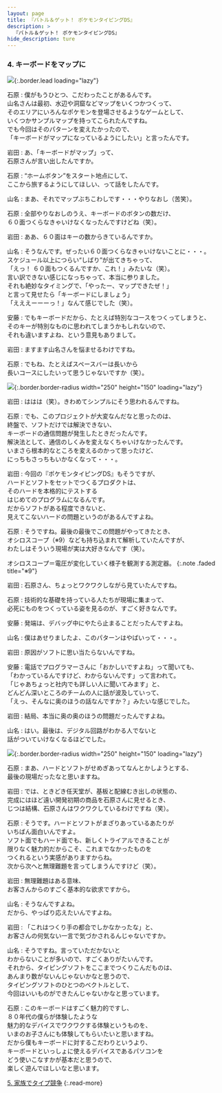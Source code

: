 ```yaml
---
layout: page
title: 『バトル＆ゲット！ ポケモンタイピングDS』
description: >
  『バトル＆ゲット！ ポケモンタイピングDS』
hide_description: ture
---
```


### 4. キーボードをマップに

![](/interviews/jp/nds/uzpj/vol2/img/mainvisual4.jpg){:.border.lead loading="lazy"}

石原
: 僕がもうひとつ、こだわったことがあるんです。<br>山名さんは最初、水辺や洞窟などマップをいくつかつくって、<br>そのエリアにいろんなポケモンを登場させるようなゲームとして、<br>いくつかサンプルマップを持ってこられたんですね。<br>でも今回はそのパターンを変えたかったので、<br>「キーボードがマップになっているようにしたい」と言ったんです。

岩田
: あ、「キーボードがマップ」って、<br>石原さんが言い出したんですか。

石原
: “ホームボタン”をスタート地点にして、<br>ここから旅するようにしてほしい、って話をしたんです。

山名
: まあ、それでマップぶちこわしです・・・やりなおし（苦笑）。

石原
: 全部やりなおしのうえ、キーボードのボタンの数だけ、<br>６０面つくらなきゃいけなくなったんですけどね（笑）。

岩田
: ああ、６０面はキーの数からきているんですか。

山名
: そうなんです。ぜったい６０面つくらなきゃいけないことに・・・。<br>スケジュール以上につらい“しばり”が出てきちゃって、<br>「えっ！ ６０面もつくるんですか、これ！」みたいな（笑）。<br>言い訳できない感じになっちゃって、本当に参りました。<br>それも絶妙なタイミングで、「やったー、マップできたぜ！」<br>と言って見せたら「キーボードにしましょう」<br>「えええーーーっ！」なんて感じでした（笑）。

安藤
: でもキーボードだから、たとえば特別なコースをつくってしまうと、<br>そのキーが特別なものに思われてしまうかもしれないので、<br>それも違いますよね、という意見もありまして。

岩田
: ますます山名さんを悩ませるわけですね。

石原
: でもね、たとえばスペースバーは長いから<br>長いコースにしたいって思うじゃないですか（笑）。

![](/interviews/jp/nds/uzpj/vol2/img/photo12.jpg){:.border.border-radius width="250" height="150" loading="lazy"}

岩田
: ははは（笑）。きわめてシンプルにそう思われるんですね。

石原
: でも、このプロジェクトが大変なんだなと思ったのは、<br>終盤で、ソフトだけでは解決できない、<br>キーボードの通信問題が発生したときだったんです。<br>解決法として、通信のしくみを変えなくちゃいけなかったんです。<br>いまさら根本的なところを変えるのかって思ったけど、<br>にっちもさっちもいかなくなって・・・。

岩田
: 今回の『ポケモンタイピングDS』もそうですが、<br>ハードとソフトをセットでつくるプロダクトは、<br>そのハードを本格的にテストする<br>はじめてのプログラムになるんです。<br>だからソフトがある程度できないと、<br>見えてこないハードの問題というのがあるんですよね。

石原
: そうですね。最後の最後でこの問題がやってきたとき、<br>オシロスコープ（※9）なども持ち込まれて解析していたんですが、<br>わたしはそういう現場が実は大好きなんです（笑）。


オシロスコープ＝電圧が変化していく様子を観測する測定器。
{:.note .faded title="※9"}

岩田
: 石原さん、ちょっとワクワクしながら見ていたんですね。

石原
: 技術的な基礎を持っている人たちが現場に集まって、<br>必死にものをつくっている姿を見るのが、すごく好きなんです。

安藤
: 発端は、デバッグ中にやたら止まることだったんですよね。

山名
: 僕はあせりましたよ、このパターンはやばいって・・・。

岩田
: 原因がソフトに思い当たらないんですね。

安藤
: 電話でプログラマーさんに「おかしいですよね」って聞いても、<br>「わかっているんですけど、わからないんです」って言われて。<br>「じゃあちょっと社内でも詳しい人に聞いてみます」と、<br>どんどん深いところのチームの人に話が波及していって、<br>「えっ、そんなに奥のほうの話なんですか？」みたいな感じでした。

岩田
: 結局、本当に奥の奥のほうの問題だったんですよね。

山名
: はい。最後は、デジタル回路がわかる人でないと<br>話がついていけなくなるほどでした。

![](/interviews/jp/nds/uzpj/vol2/img/photo13.jpg){:.border.border-radius width="250" height="150" loading="lazy"}

石原
: まあ、ハードとソフトがせめぎあってなんとかしようとする、<br>最後の現場だったなと思いますね。

岩田
: では、ときどき任天堂が、基板と配線むき出しの状態の、<br>完成にはほど遠い開発初期の商品を石原さんに見せるとき、<br>じつは結構、石原さんはワクワクしているわけですね（笑）。

石原
: そうです。ハードとソフトがまざりあっているあたりが<br>いちばん面白いんですよ。<br>ソフト面でもハード面でも、新しくトライアルできることが<br>限りなく魅力的だからこそ、これまでなかったものを<br>つくれるという実感がありますからね。<br>次から次へと無理難題を言ってしまうんですけど（笑）。

岩田
: 無理難題はある意味、<br>お客さんからのすごく基本的な欲求ですから。

山名
: そうなんですよね。<br>だから、やっぱり応えたいんですよね。

岩田
: 「これはつくり手の都合でしかなかったな」と、<br>お客さんの何気ない一言で気づかされるんじゃないですか。

山名
: そうですね。言っていただかないと<br>わからないことが多いので、すごくありがたいんです。<br>それから、タイピングソフトをここまでつくりこんだものは、<br>あんまり数がないんじゃないかなと思うので、<br>タイピングソフトのひとつのベクトルとして、<br>今回はいいものができたんじゃないかなと思っています。

石原
: このキーボードはすごく魅力的ですし、<br>８０年代の僕らが体験したような<br>魅力的なデバイスでワクワクする体験というものを、<br>いまのお子さんにも体験してもらいたいと思いますね。<br>だから僕もキーボードに対するこだわりというより、<br>キーボードといっしょに使えるデバイスであるパソコンを<br>どう使いこなすかが基本だと思うので、<br>楽しく遊んでほしいなと思います。


[5. 家族でタイプ競争](5.md)
{:.read-more}

